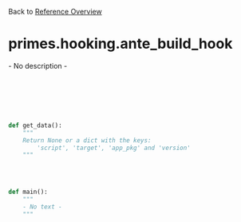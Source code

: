 
Back to [Reference Overview](https://github.com/pyrustic/primes/blob/master/docs/reference#README)

# primes.hooking.ante\_build\_hook

\- No description \-

<br>


```python

```

<br>

```python

def get_data():
    """
    Return None or a dict with the keys:
        'script', 'target', 'app_pkg' and 'version'
    """

```

<br>

```python

def main():
    """
    - No text -
    """

```

